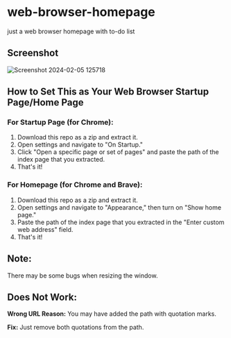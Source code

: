 # web-browser-homepage
just a web browser homepage with to-do list

## Screenshot
![Screenshot 2024-02-05 125718](https://github.com/manov-ik/web-browser-homepage/assets/126533657/0cda2953-7457-4e31-88d9-942d042eba43)

## How to Set This as Your Web Browser Startup Page/Home Page
### For Startup Page (for Chrome):
1. Download this repo as a zip and extract it.
2. Open settings and navigate to "On Startup."
3. Click "Open a specific page or set of pages" and paste the path of the index page that you extracted.
4. That's it!

### For Homepage (for Chrome and Brave):
1. Download this repo as a zip and extract it.
2. Open settings and navigate to "Appearance," then turn on "Show home page."
3. Paste the path of the index page that you extracted in the "Enter custom web address" field.
4. That's it!

## Note:
There may be some bugs when resizing the window.

## Does Not Work:
**Wrong URL Reason:**
You may have added the path with quotation marks.

**Fix:**
Just remove both quotations from the path.
